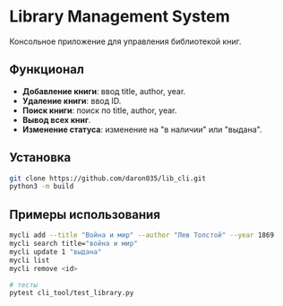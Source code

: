 # Library Management System

Консольное приложение для управления библиотекой книг.

## Функционал
- **Добавление книги**: ввод title, author, year.
- **Удаление книги**: ввод ID.
- **Поиск книги**: поиск по title, author, year.
- **Вывод всех книг**.
- **Изменение статуса**: изменение на "в наличии" или "выдана".

## Установка
```bash
git clone https://github.com/daron035/lib_cli.git 
python3 -m build
```

## Примеры использования
```bash
mycli add --title "Война и мир" --author "Лев Толстой" --year 1869
mycli search title="война и мир"
mycli update 1 "выдана"
mycli list
mycli remove <id>

# тесты
pytest cli_tool/test_library.py 